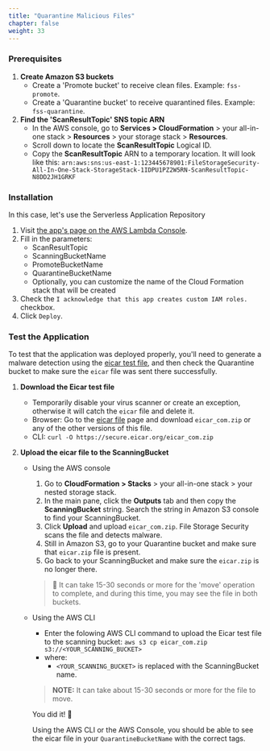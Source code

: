 ```yaml
---
title: "Quarantine Malicious Files"
chapter: false
weight: 33
---
```


### Prerequisites

1. **Create Amazon S3 buckets**
    - Create a 'Promote bucket' to receive clean files. Example: `fss-promote`.
    - Create a 'Quarantine bucket' to receive quarantined files. Example: `fss-quarantine`.
2. **Find the 'ScanResultTopic' SNS topic ARN**
    - In the AWS console, go to **Services > CloudFormation** > your all-in-one stack > **Resources** > your storage stack > **Resources**.
    - Scroll down to locate the  **ScanResultTopic** Logical ID.
    - Copy the **ScanResultTopic** ARN to a temporary location. It will look like this: `arn:aws:sns:us-east-1:123445678901:FileStorageSecurity-All-In-One-Stack-StorageStack-1IDPU1PZ2W5RN-ScanResultTopic-N8DD2JH1GRKF`

### Installation

In this case, let's use the Serverless Application Repository

1. Visit [the app's page on the AWS Lambda Console](https://us-east-2.console.aws.amazon.com/lambda/home?region=us-east-2#/create/app?applicationId=arn:aws:serverlessrepo:us-east-1:415485722356:applications/cloudone-filestorage-plugin-action-promote-or-quarantine).
2. Fill in the parameters:
    * ScanResultTopic
    * ScanningBucketName
    * PromoteBucketName
    * QuarantineBucketName
    * Optionally, you can customize the name of the Cloud Formation stack that will be created
3. Check the `I acknowledge that this app creates custom IAM roles.` checkbox.
4. Click `Deploy`.

### Test the Application

To test that the application was deployed properly, you'll need to generate a malware detection using the [eicar test file](https://secure.eicar.org/eicar.com "A file used for testing anti-malware scanners."), and then check the Quarantine bucket to make sure the `eicar` file was sent there successfully.

1. **Download the Eicar test file**
   - Temporarily disable your virus scanner or create an exception, otherwise it will catch the `eicar` file and delete it.
   - Browser: Go to the [eicar file](https://secure.eicar.org/eicar.com) page and download `eicar_com.zip` or any of the other versions of this file.
   - CLI: `curl -O https://secure.eicar.org/eicar_com.zip`
2. **Upload the eicar file to the ScanningBucket**

    - Using the AWS console

        1. Go to **CloudFormation > Stacks** > your all-in-one stack > your nested storage stack.
        2. In the main pane, click the **Outputs** tab and then copy the **ScanningBucket** string. Search the string in Amazon S3 console to find your ScanningBucket.
        3. Click **Upload** and upload `eicar_com.zip`. File Storage Security scans the file and detects malware.
        4. Still in Amazon S3, go to your Quarantine bucket and make sure that `eicar.zip` file is present.
        5. Go back to your ScanningBucket and make sure the `eicar.zip` is no longer there.

        > 📌 It can take 15-30 seconds or more for the 'move' operation to complete, and during this time, you may see the file in both buckets.

    - Using the AWS CLI

        - Enter the folowing AWS CLI command to upload the Eicar test file to the scanning bucket:
            `aws s3 cp eicar_com.zip s3://<YOUR_SCANNING_BUCKET>`
        - where:
            - `<YOUR_SCANNING_BUCKET>` is replaced with the ScanningBucket name.

        > **NOTE:** It can take about 15-30 seconds or more for the file to move.

        You did it! :tada: 
        
        Using the AWS CLI or the AWS Console, you should be able to see the eicar file in your ```QuarantineBucketName``` with the correct tags.
